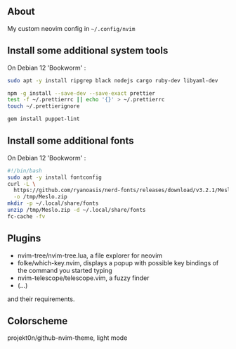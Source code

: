 ## About

My custom neovim config in `~/.config/nvim`

## Install some additional system tools

On Debian 12 'Bookworm' :

```bash
sudo apt -y install ripgrep black nodejs cargo ruby-dev libyaml-dev

npm -g install --save-dev --save-exact prettier
test -f ~/.prettierrc || echo '{}' > ~/.prettierrc
touch ~/.prettierignore

gem install puppet-lint
```

## Install some additional fonts

On Debian 12 'Bookworm' :

```bash
#!/bin/bash
sudo apt -y install fontconfig
curl -L \
  https://github.com/ryanoasis/nerd-fonts/releases/download/v3.2.1/Meslo.zip \
  -o /tmp/Meslo.zip
mkdir -p ~/.local/share/fonts
unzip /tmp/Meslo.zip -d ~/.local/share/fonts
fc-cache -fv
```

## Plugins

- nvim-tree/nvim-tree.lua, a file explorer for neovim
- folke/which-key.nvim, displays a popup with possible key bindings of the command you started typing
- nvim-telescope/telescope.vim, a fuzzy finder
- (...)

and their requirements.

## Colorscheme

projekt0n/github-nvim-theme, light mode
